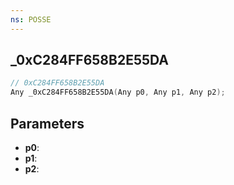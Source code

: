 ```yaml
---
ns: POSSE
---
```

## _0xC284FF658B2E55DA

```c
// 0xC284FF658B2E55DA
Any _0xC284FF658B2E55DA(Any p0, Any p1, Any p2);
```

## Parameters
* **p0**:
* **p1**:
* **p2**:
